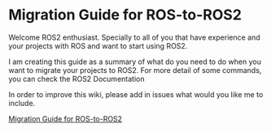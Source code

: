 # Migration Guide for ROS-to-ROS2


Welcome ROS2 enthusiast. Specially to all of you that have experience and your projects with ROS and want to start using ROS2.

I am creating this guide as a summary of what do you need to do when you want to migrate your projects to ROS2. For more detail of some commands, you can check the ROS2 Documentation

In order to improve this wiki, please add in issues what would you like me to include.

[Migration Guide for ROS-to-ROS2](https://github.com/lmmartine/ROS2MigrationGuide/wiki/Migration-Guide-ROS-to-ROS2)

